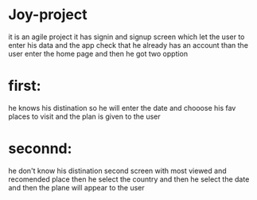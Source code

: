 # Joy-project
it is an agile project
it has signin and signup screen which let the user to enter his data and the app check that he already has an account than the user enter the home page 
and then he got two opption 
# first:
he knows his distination so he will enter the date and chooose his fav places to visit and the plan is given to the user
# seconnd:
he don't know his distination second screen with most viewed and recomended place then he select the country and then he select the date and then the plane will appear to the user
